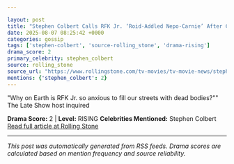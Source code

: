 ```yaml
---

layout: post
title: "Stephen Colbert Calls RFK Jr. ‘Roid-Addled Nepo-Carnie’ After Cutting Vaccine Funding""
date: 2025-08-07 08:25:42 +0000
categories: gossip
tags: ['stephen-colbert', 'source-rolling_stone', 'drama-rising']
drama_score: 2
primary_celebrity: stephen_colbert
source: rolling_stone
source_url: "https://www.rollingstone.com/tv-movies/tv-movie-news/stephen-colbert-rfk-jr-vaccine-funding-1235402617/""
mentions: {'stephen_colbert': 2}
---
```


"Why on Earth is RFK Jr. so anxious to fill our streets with dead bodies?"" The Late Show host inquired

**Drama Score:** 2 | **Level:** RISING **Celebrities Mentioned:** Stephen Colbert [Read full article at Rolling Stone](https://www.rollingstone.com/tv-movies/tv-movie-news/stephen-colbert-rfk-jr-vaccine-funding-1235402617/)

---

*This post was automatically generated from RSS feeds. Drama scores are calculated based on mention frequency and source reliability.*